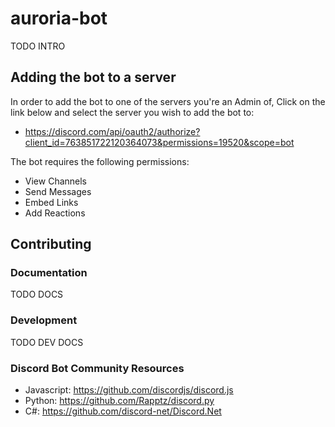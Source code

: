 # auroria-bot
TODO INTRO

## Adding the bot to a server
In order to add the bot to one of the servers you're an Admin of,
Click on the link below and select the server you wish to add the bot to:
- https://discord.com/api/oauth2/authorize?client_id=763851722120364073&permissions=19520&scope=bot

The bot requires the following permissions:
- View Channels
- Send Messages
- Embed Links
- Add Reactions


## Contributing

### Documentation
TODO DOCS


### Development
TODO DEV DOCS


### Discord Bot Community Resources
- Javascript: https://github.com/discordjs/discord.js
- Python: https://github.com/Rapptz/discord.py
- C#: https://github.com/discord-net/Discord.Net
